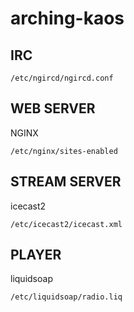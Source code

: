 # arching-kaos

## IRC

`/etc/ngircd/ngircd.conf`

## WEB SERVER

NGINX

`/etc/nginx/sites-enabled`

## STREAM SERVER

icecast2

`/etc/icecast2/icecast.xml`

## PLAYER

liquidsoap

`/etc/liquidsoap/radio.liq`


